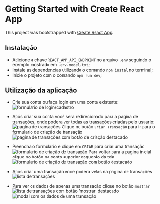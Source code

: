 # Getting Started with Create React App

This project was bootstrapped with [Create React App](https://github.com/facebook/create-react-app).

## Instalação

- Adicione a chave `REACT_APP_API_ENDPOINT` no arquivo `.env` seguindo o exemplo mostrado em `.env-model.txt`;
- Instale as dependencias utilizando o comando `npm instal` no terminal;
- Inicie o projeto com o comando `npm run dev`;

## Utilização da aplicação

- Crie sua conta ou faça login em uma conta existente:
![formulario de login/cadastro](https://i.imgur.com/pj0EHgr.png)

- Após criar sua conta você sera redirecionado para a pagina de transações, onde podera ver todas as transações criadas pelo usuario:
![pagina de transações](https://i.imgur.com/f2Ydb4y.png)
Clique no botão `Criar Transação` para ir para o formulario de criação de transação
![pagina de transações com botão de criação destacado](https://i.imgur.com/cognzHo.jpeg)

- Preencha o formulario e clique em `CRIAR` para criar uma transação
![formulario de criação de transação](https://i.imgur.com/cB5mCty.png)
Para voltar para a pagina inicial clique no botão no canto superior esquerdo da tela
![formulario de criação de transação com botão destacado](https://i.imgur.com/obIpkIL.jpeg)

- Após criar uma transação voce podera velas na pagina de transações
![lista de transações](https://i.imgur.com/V4makwd.png)

- Para ver os dados de apenas uma transação clique no botão `mostrar`
![lista de transações com botão 'mostrar' destacado](https://i.imgur.com/tL5xwJv.jpeg)
![modal com os dados de uma transação](https://i.imgur.com/pZkgppN.png)